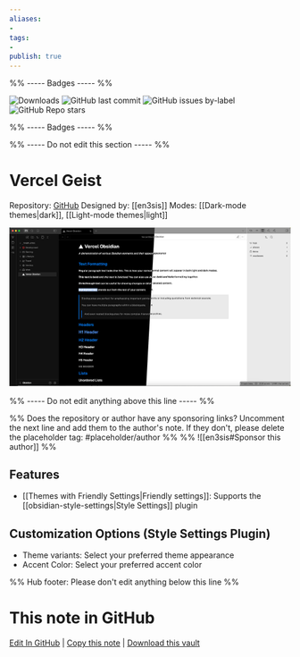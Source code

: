 ```yaml
---
aliases:
- 
tags: 
- 
publish: true
---
```


%% ----- Badges ----- %%

![Downloads](https://img.shields.io/badge/downloads-1238-573E7A?style=for-the-badge&logo=)
![GitHub last commit](https://img.shields.io/github/last-commit/en3sis/vercel-obsidian?color=573E7A&label=last%20update&logo=github&style=for-the-badge)
![GitHub issues by-label](https://img.shields.io/github/issues/en3sis/vercel-obsidian/help%20wanted?color=573E7A&logo=github&style=for-the-badge) 
![GitHub Repo stars](https://img.shields.io/github/stars/en3sis/vercel-obsidian?color=573E7A&logo=github&style=for-the-badge)

%% ----- Badges ----- %%

%% ----- Do not edit this section ----- %%

# Vercel Geist

Repository: [GitHub](https://github.com/en3sis/vercel-obsidian)
Designed by: [[en3sis]]
Modes: [[Dark-mode themes|dark]], [[Light-mode themes|light]]



![screenshot](https://github.com/en3sis/vercel-obsidian/raw/HEAD/assets/vercel-obsidian-small.png)

%% ----- Do not edit anything above this line ----- %% 

%% Does the repository or author have any sponsoring links? Uncomment the next line and add them to the author's note. If they don't, please delete the placeholder tag: #placeholder/author %%
%% ![[en3sis#Sponsor this author]] %%


## Features

- [[Themes with Friendly Settings|Friendly settings]]: Supports the [[obsidian-style-settings|Style Settings]] plugin

## Customization Options (Style Settings Plugin) 
- Theme variants: Select your preferred theme appearance
- Accent Color: Select your preferred accent color


%% Hub footer: Please don't edit anything below this line %%

# This note in GitHub

<span class="git-footer">[Edit In GitHub](https://github.dev/obsidian-community/obsidian-hub/blob/main/02%20-%20Community%20Expansions/02.05%20All%20Community%20Expansions/Themes/Vercel%20Geist.md "git-hub-edit-note") | [Copy this note](https://raw.githubusercontent.com/obsidian-community/obsidian-hub/main/02%20-%20Community%20Expansions/02.05%20All%20Community%20Expansions/Themes/Vercel%20Geist.md "git-hub-copy-note") | [Download this vault](https://github.com/obsidian-community/obsidian-hub/archive/refs/heads/main.zip "git-hub-download-vault") </span>

